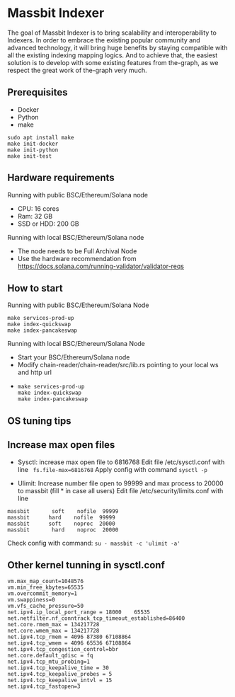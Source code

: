 # Massbit Indexer
The goal of Massbit Indexer is to bring scalability and interoperability to Indexers.
In order to embrace the existing popular community and advanced technology, it will bring huge benefits by staying compatible with all the existing indexing mapping logics.
And to achieve that, the easiest solution is to develop with some existing features from the-graph, as we respect the great work of the-graph very much.

## Prerequisites
- Docker
- Python
- make

```shell
sudo apt install make
make init-docker
make init-python
make init-test
```

## Hardware requirements
Running with public BSC/Ethereum/Solana node
- CPU: 16 cores
- Ram: 32 GB
- SSD or HDD: 200 GB

Running with local BSC/Ethereum/Solana node
- The node needs to be Full Archival Node
- Use the hardware recommendation from https://docs.solana.com/running-validator/validator-reqs

## How to start
Running with public BSC/Ethereum/Solana Node
```shell
make services-prod-up
make index-quickswap
make index-pancakeswap
```

Running with local BSC/Ethereum/Solana Node
- Start your BSC/Ethereum/Solana node
- Modify chain-reader/chain-reader/src/lib.rs pointing to your local ws and http url
- ```shell
  make services-prod-up
  make index-quickswap
  make index-pancakeswap
  ```
  
## OS tuning tips
## Increase max open files
* Sysctl: increase max open file to 6816768
  Edit file /etc/sysctl.conf with line
  ` fs.file-max=6816768`
  Apply config with command
  `sysctl -p`

* Ulimit: Increase number file open to 99999 and max process to 20000 to massbit (fill * in case all users)
  Edit file  /etc/security/limits.conf with line
```
massbit       soft    nofile  99999
massbit      hard    nofile  99999
massbit      soft    noproc  20000
massbit       hard    noproc  20000

```
Check config with command:
`su - massbit -c 'ulimit -a'`

## Other kernel tunning in sysctl.conf
```
vm.max_map_count=1048576
vm.min_free_kbytes=65535
vm.overcommit_memory=1
vm.swappiness=0
vm.vfs_cache_pressure=50
net.ipv4.ip_local_port_range = 18000    65535
net.netfilter.nf_conntrack_tcp_timeout_established=86400
net.core.rmem_max = 134217728
net.core.wmem_max = 134217728
net.ipv4.tcp_rmem = 4096 87380 67108864
net.ipv4.tcp_wmem = 4096 65536 67108864
net.ipv4.tcp_congestion_control=bbr
net.core.default_qdisc = fq
net.ipv4.tcp_mtu_probing=1
net.ipv4.tcp_keepalive_time = 30
net.ipv4.tcp_keepalive_probes = 5
net.ipv4.tcp_keepalive_intvl = 15
net.ipv4.tcp_fastopen=3

```

